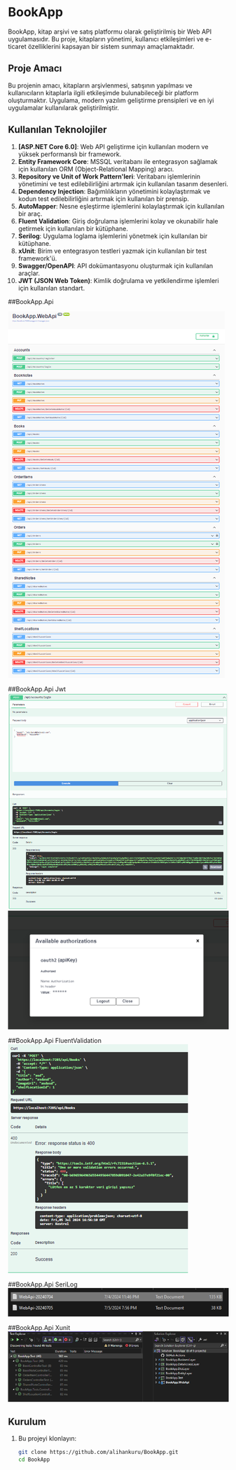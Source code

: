 # BookApp

BookApp, kitap arşivi ve satış platformu olarak geliştirilmiş bir Web API uygulamasıdır. Bu proje, kitapların yönetimi, kullanıcı etkileşimleri ve e-ticaret özelliklerini kapsayan bir sistem sunmayı amaçlamaktadır.

## Proje Amacı

Bu projenin amacı, kitapların arşivlenmesi, satışının yapılması ve kullanıcıların kitaplarla ilgili etkileşimde bulunabileceği bir platform oluşturmaktır. Uygulama, modern yazılım geliştirme prensipleri ve en iyi uygulamalar kullanılarak geliştirilmiştir.

## Kullanılan Teknolojiler

1. **[ASP.NET Core 6.0]**: Web API geliştirme için kullanılan modern ve yüksek performanslı bir framework.
2. **Entity Framework Core**: MSSQL veritabanı ile entegrasyon sağlamak için kullanılan ORM (Object-Relational Mapping) aracı.
3. **Repository ve Unit of Work Pattern'leri**: Veritabanı işlemlerinin yönetimini ve test edilebilirliğini artırmak için kullanılan tasarım desenleri.
4. **Dependency Injection**: Bağımlılıkların yönetimini kolaylaştırmak ve kodun test edilebilirliğini artırmak için kullanılan bir prensip.
5. **AutoMapper**: Nesne eşleştirme işlemlerini kolaylaştırmak için kullanılan bir araç.
6. **Fluent Validation**: Giriş doğrulama işlemlerini kolay ve okunabilir hale getirmek için kullanılan bir kütüphane.
7. **Serilog**: Uygulama loglama işlemlerini yönetmek için kullanılan bir kütüphane.
8. **xUnit**: Birim ve entegrasyon testleri yazmak için kullanılan bir test framework'ü.
9. **Swagger/OpenAPI**: API dokümantasyonu oluşturmak için kullanılan araçlar.
10. **JWT (JSON Web Token)**: Kimlik doğrulama ve yetkilendirme işlemleri için kullanılan standart.

##BookApp.Api

![BookApp.Api](https://github.com/alihankuru/BookApp/blob/master/BookApp.WebApi/Images/a1.png)

##BookApp.Api Jwt
![BookApp.Api Jwt](https://github.com/alihankuru/BookApp/blob/master/BookApp.WebApi/Images/a2.png)
![BookApp.Api Jwt](https://github.com/alihankuru/BookApp/blob/master/BookApp.WebApi/Images/a3.png)

##BookApp.Api FluentValidation
![BookApp.Api Jwt](https://github.com/alihankuru/BookApp/blob/master/BookApp.WebApi/Images/a4.png)

##BookApp.Api SeriLog
![BookApp.Api SeriLog](https://github.com/alihankuru/BookApp/blob/master/BookApp.WebApi/Images/a5.png)

##BookApp.Api Xunit
![BookApp.Api SeriLog](https://github.com/alihankuru/BookApp/blob/master/BookApp.WebApi/Images/a6.png)

## Kurulum

1. Bu projeyi klonlayın:
   ```bash
   git clone https://github.com/alihankuru/BookApp.git
   cd BookApp
